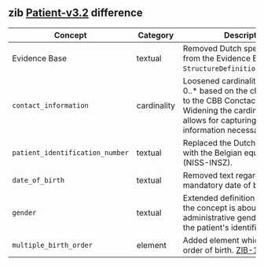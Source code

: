 ## zib [Patient-v3.2](https://zibs.nl/wiki/Patient-v3.2(2020EN)) difference

| Concept         | Category          | Description                             | 
|-----------------|-------------------|-----------------------------------------|
|Evidence Base | textual | Removed Dutch specific context from the Evidence Base section in `StructureDefinition.description`. 
|`contact_information` | cardinality | Loosened cardinality from 0..1 to 0..* based on the changes made to the CBB ConctactInformation. Widening the cardinality here allows for capturing all contact information necessary. |
|`patient_identification_number` | textual | Replaced the Dutch context (BSN) with the Belgian equivalent (NISS-INSZ). |
|`date_of_birth` | textual | Removed text regarding mandatory date of birth. |
|`gender` | textual | Extended definition to clarify that the concept is about administrative gender rather then the patient's identified sex.  |
|`multiple_birth_order` | element | Added element which defines the order of birth. [ZIB-1670](https://bits.nictiz.nl/browse/ZIB-1670)|